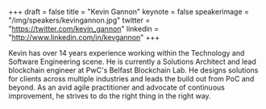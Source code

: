 +++
draft = false
title = "Kevin Gannon"
keynote = false
speakerimage = "/img/speakers/kevingannon.jpg"
twitter = "https://twitter.com/kevin_gannon"
linkedin = "http://www.linkedin.com/in/kevgannon"
+++

Kevin has over 14 years experience working within the Technology and Software Engineering scene. He is currently a Solutions Architect and lead blockchain engineer at PwC's Belfast Blockchain Lab. He designs solutions for clients across multiple industries and leads the build out from PoC and beyond. As an avid agile practitioner and advocate of continuous improvement, he strives to do the right thing in the right way.